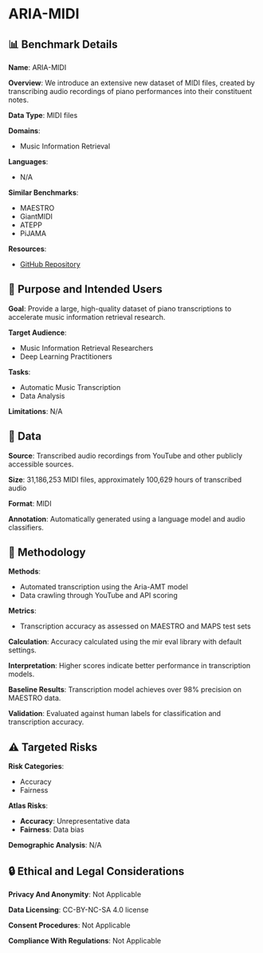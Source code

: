 # ARIA-MIDI

## 📊 Benchmark Details

**Name**: ARIA-MIDI

**Overview**: We introduce an extensive new dataset of MIDI files, created by transcribing audio recordings of piano performances into their constituent notes.

**Data Type**: MIDI files

**Domains**:
- Music Information Retrieval

**Languages**:
- N/A

**Similar Benchmarks**:
- MAESTRO
- GiantMIDI
- ATEPP
- PiJAMA

**Resources**:
- [GitHub Repository](https://github.com/loubbrad/aria-midi)

## 🎯 Purpose and Intended Users

**Goal**: Provide a large, high-quality dataset of piano transcriptions to accelerate music information retrieval research.

**Target Audience**:
- Music Information Retrieval Researchers
- Deep Learning Practitioners

**Tasks**:
- Automatic Music Transcription
- Data Analysis

**Limitations**: N/A

## 💾 Data

**Source**: Transcribed audio recordings from YouTube and other publicly accessible sources.

**Size**: 31,186,253 MIDI files, approximately 100,629 hours of transcribed audio

**Format**: MIDI

**Annotation**: Automatically generated using a language model and audio classifiers.

## 🔬 Methodology

**Methods**:
- Automated transcription using the Aria-AMT model
- Data crawling through YouTube and API scoring

**Metrics**:
- Transcription accuracy as assessed on MAESTRO and MAPS test sets

**Calculation**: Accuracy calculated using the mir eval library with default settings.

**Interpretation**: Higher scores indicate better performance in transcription models.

**Baseline Results**: Transcription model achieves over 98% precision on MAESTRO data.

**Validation**: Evaluated against human labels for classification and transcription accuracy.

## ⚠️ Targeted Risks

**Risk Categories**:
- Accuracy
- Fairness

**Atlas Risks**:
- **Accuracy**: Unrepresentative data
- **Fairness**: Data bias

**Demographic Analysis**: N/A

## 🔒 Ethical and Legal Considerations

**Privacy And Anonymity**: Not Applicable

**Data Licensing**: CC-BY-NC-SA 4.0 license

**Consent Procedures**: Not Applicable

**Compliance With Regulations**: Not Applicable
